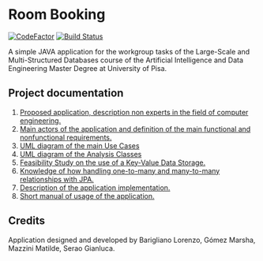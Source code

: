 # Room Booking

[![CodeFactor](https://www.codefactor.io/repository/github/seraogianluca/roombooking/badge)](https://www.codefactor.io/repository/github/seraogianluca/roombooking) [![Build Status](https://travis-ci.com/seraogianluca/RoomBooking.svg?branch=develop_task1)](https://travis-ci.com/seraogianluca/RoomBooking)

A simple JAVA application for the workgroup tasks of the Large-Scale and Multi-Structured Databases course of the Artificial Intelligence and Data Engineering Master Degree at University of Pisa.

## Project documentation
1) [Proposed application, description non experts in the field of computer engineering.](/docs/Design.md#1-introduction)
2) [Main actors of the application and definition of the main functional and nonfunctional requirements.](/docs/Design.md#2-functional-requirements)
3) [UML diagram of the main Use Cases](/docs/Design.md#4-schemas)
4) [UML diagram of the Analysis Classes](/docs/Design.md#4-schemas)
5) [Feasibility Study on the use of a Key-Value Data Storage.](/docs/FeasibilityStudy.md)
6) [Knowledge of how handling one-to-many and many-to-many relationships with JPA.](/docs/Tutorial.md)
7) [Description of the application implementation.](/docs/Implementation.md)
8) [Short manual of usage of the application.](/docs/Manual.md)

## Credits

Application designed and developed by Barigliano Lorenzo, Gómez Marsha, Mazzini Matilde, Serao Gianluca.
